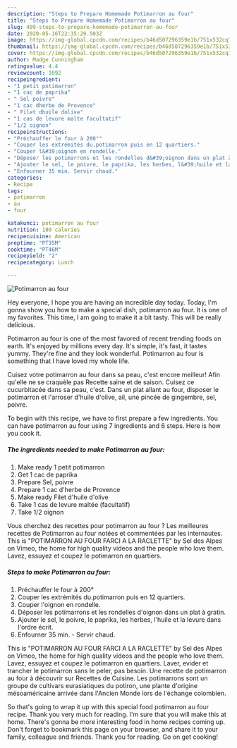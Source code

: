 ```yaml
---
description: "Steps to Prepare Homemade Potimarron au four"
title: "Steps to Prepare Homemade Potimarron au four"
slug: 489-steps-to-prepare-homemade-potimarron-au-four
date: 2020-05-16T22:35:29.503Z
image: https://img-global.cpcdn.com/recipes/b46d507296359e1b/751x532cq70/potimarron-au-four-photo-principale-de-la-recette.jpg
thumbnail: https://img-global.cpcdn.com/recipes/b46d507296359e1b/751x532cq70/potimarron-au-four-photo-principale-de-la-recette.jpg
cover: https://img-global.cpcdn.com/recipes/b46d507296359e1b/751x532cq70/potimarron-au-four-photo-principale-de-la-recette.jpg
author: Madge Cunningham
ratingvalue: 4.4
reviewcount: 1092
recipeingredient:
- "1 petit potimarron"
- "1 cac de paprika"
- " Sel poivre"
- "1 cac dherbe de Provence"
- " Filet dhuile dolive"
- "1 cas de levure malte facultatif"
- "1/2 oignon"
recipeinstructions:
- "Préchauffer le four à 200°"
- "Couper les extrémités du.potimarron puis en 12 quartiers."
- "Couper l&#39;oignon en rondelle."
- "Déposer les potimarrons et les rondelles d&#39;oignon dans un plat à gratin."
- "Ajouter le sel, le poivre, le paprika, les herbes, l&#39;huile et la levure dans l&#39;ordre écrit."
- "Enfourner 35 min. Servir chaud."
categories:
- Recipe
tags:
- potimarron
- au
- four

katakunci: potimarron au four 
nutrition: 180 calories
recipecuisine: American
preptime: "PT35M"
cooktime: "PT46M"
recipeyield: "2"
recipecategory: Lunch

---
```



![Potimarron au four](https://img-global.cpcdn.com/recipes/b46d507296359e1b/751x532cq70/potimarron-au-four-photo-principale-de-la-recette.jpg)

Hey everyone, I hope you are having an incredible day today. Today, I'm gonna show you how to make a special dish, potimarron au four. It is one of my favorites. This time, I am going to make it a bit tasty. This will be really delicious.

Potimarron au four is one of the most favored of recent trending foods on earth. It's enjoyed by millions every day. It's simple, it's fast, it tastes yummy. They're fine and they look wonderful. Potimarron au four is something that I have loved my whole life.

Cuisez votre potimarron au four dans sa peau, c&#39;est encore meilleur! Afin qu&#39;elle ne se craquèle pas Recette saine et de saison. Cuisez ce cucurbitacée dans sa peau, c&#39;est. Dans un plat allant au four, disposer le potimarron et l&#39;arroser d&#39;huile d&#39;olive, ail, une pincée de gingembre, sel, poivre.


To begin with this recipe, we have to first prepare a few ingredients. You can have potimarron au four using 7 ingredients and 6 steps. Here is how you cook it.

<!--inarticleads1-->

##### The ingredients needed to make Potimarron au four:

1. Make ready 1 petit potimarron
1. Get 1 cac de paprika
1. Prepare  Sel, poivre
1. Prepare 1 cac d&#39;herbe de Provence
1. Make ready  Filet d&#39;huile d&#39;olive
1. Take 1 cas de levure maltée (facultatif)
1. Take 1/2 oignon


Vous cherchez des recettes pour potimarron au four ? Les meilleures recettes de Potimarron au four notées et commentées par les internautes. This is &#34;POTIMARRON AU FOUR FARCI A LA RACLETTE&#34; by Sel des Alpes on Vimeo, the home for high quality videos and the people who love them. Lavez, essuyez et coupez le potimarron en quartiers. 

<!--inarticleads2-->

##### Steps to make Potimarron au four:

1. Préchauffer le four à 200°
1. Couper les extrémités du.potimarron puis en 12 quartiers.
1. Couper l&#39;oignon en rondelle.
1. Déposer les potimarrons et les rondelles d&#39;oignon dans un plat à gratin.
1. Ajouter le sel, le poivre, le paprika, les herbes, l&#39;huile et la levure dans l&#39;ordre écrit.
1. Enfourner 35 min. - Servir chaud.


This is &#34;POTIMARRON AU FOUR FARCI A LA RACLETTE&#34; by Sel des Alpes on Vimeo, the home for high quality videos and the people who love them. Lavez, essuyez et coupez le potimarron en quartiers. Laver, evider et trancher le potimarron sans le peler, pas besoin. Une recette de potimarron au four à découvrir sur Recettes de Cuisine. Les potimarrons sont un groupe de cultivars eurasiatiques du potiron, une plante d&#39;origine mésoaméricaine arrivée dans l&#39;Ancien Monde lors de l&#39;échange colombien. 

So that's going to wrap it up with this special food potimarron au four recipe. Thank you very much for reading. I'm sure that you will make this at home. There's gonna be more interesting food in home recipes coming up. Don't forget to bookmark this page on your browser, and share it to your family, colleague and friends. Thank you for reading. Go on get cooking!
